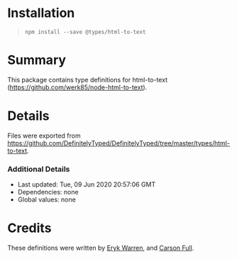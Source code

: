 # Installation
> `npm install --save @types/html-to-text`

# Summary
This package contains type definitions for html-to-text (https://github.com/werk85/node-html-to-text).

# Details
Files were exported from https://github.com/DefinitelyTyped/DefinitelyTyped/tree/master/types/html-to-text.

### Additional Details
 * Last updated: Tue, 09 Jun 2020 20:57:06 GMT
 * Dependencies: none
 * Global values: none

# Credits
These definitions were written by [Eryk Warren](https://github.com/erykwarren), and [Carson Full](https://github.com/CarsonF).
